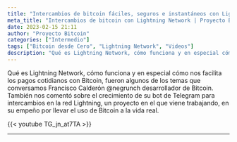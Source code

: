 ```yaml
---
title: "Intercambios de bitcoin fáciles, seguros e instantáneos con Lightning Network"
meta_title: "Intercambios de bitcoin con Lightning Network | Proyecto Bitcoin"
date: 2023-02-15 21:11
author: "Proyecto Bitcoin"
categories: ["Intermedio"]
tags: ["Bitcoin desde Cero", "Lightning Network", "Videos"]
description: "Qué es Lightning Network, cómo funciona y en especial cómo nos facilita los pagos cotidianos con Bitcoin. Conversación con Francisco Calderón (@Negrunch)"
---
```

Qué es Lightning Network, cómo funciona y en especial cómo nos facilita los pagos cotidianos con Bitcoin, fueron algunos de los temas que conversamos Francisco Calderón @negrunch desarrollador de Bitcoin. También nos comentó sobre el crecimiento de su bot de Telegram para intercambios en la red Lightning, un proyecto en el que viene trabajando, en su empeño por llevar el uso de Bitcoin a la vida real.

{{< youtube TG_jn_at7TA >}}

<hr>
